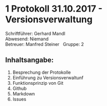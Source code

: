 # 1 Protokoll 31.10.2017 - Versionsverwaltung

Schriftführer: Gerhard Mandl  
Abwesend: Niemand  
Betreuer: Manfred Steiner  
Gruppe: 2  

## Inhaltsangabe:
1. Besprechung der Protokolle
2. Einführung zu Versionsverwaltunf
3. Funktionsprinzip von Git
4. Github
5. Markdown 
6. Issues 

